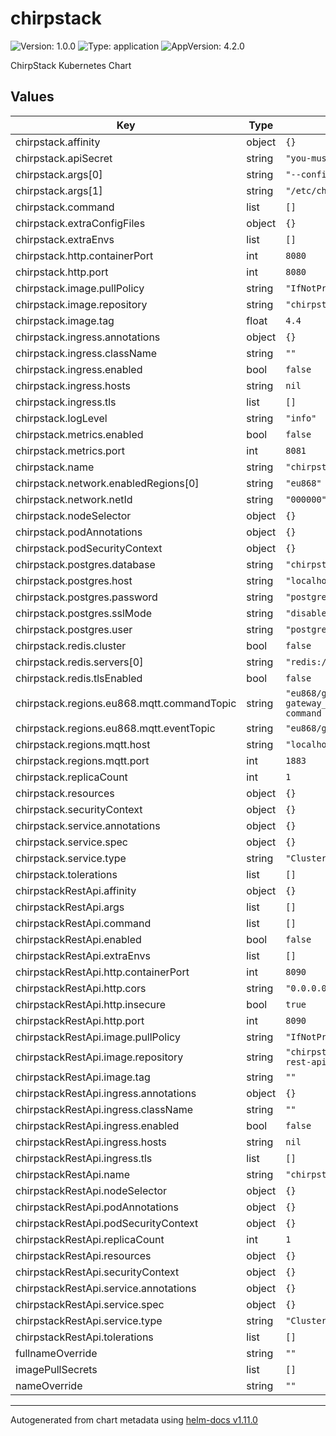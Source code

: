 # chirpstack

![Version: 1.0.0](https://img.shields.io/badge/Version-1.0.0-informational?style=flat-square) ![Type: application](https://img.shields.io/badge/Type-application-informational?style=flat-square) ![AppVersion: 4.2.0](https://img.shields.io/badge/AppVersion-4.2.0-informational?style=flat-square)

ChirpStack Kubernetes Chart

## Values

| Key | Type | Default | Description |
|-----|------|---------|-------------|
| chirpstack.affinity | object | `{}` |  |
| chirpstack.apiSecret | string | `"you-must-replace-me"` |  |
| chirpstack.args[0] | string | `"--config"` |  |
| chirpstack.args[1] | string | `"/etc/chirpstack"` |  |
| chirpstack.command | list | `[]` |  |
| chirpstack.extraConfigFiles | object | `{}` |  |
| chirpstack.extraEnvs | list | `[]` |  |
| chirpstack.http.containerPort | int | `8080` |  |
| chirpstack.http.port | int | `8080` |  |
| chirpstack.image.pullPolicy | string | `"IfNotPresent"` |  |
| chirpstack.image.repository | string | `"chirpstack/chirpstack"` |  |
| chirpstack.image.tag | float | `4.4` |  |
| chirpstack.ingress.annotations | object | `{}` |  |
| chirpstack.ingress.className | string | `""` |  |
| chirpstack.ingress.enabled | bool | `false` |  |
| chirpstack.ingress.hosts | string | `nil` |  |
| chirpstack.ingress.tls | list | `[]` |  |
| chirpstack.logLevel | string | `"info"` |  |
| chirpstack.metrics.enabled | bool | `false` |  |
| chirpstack.metrics.port | int | `8081` |  |
| chirpstack.name | string | `"chirpstack"` |  |
| chirpstack.network.enabledRegions[0] | string | `"eu868"` |  |
| chirpstack.network.netId | string | `"000000"` |  |
| chirpstack.nodeSelector | object | `{}` |  |
| chirpstack.podAnnotations | object | `{}` |  |
| chirpstack.podSecurityContext | object | `{}` |  |
| chirpstack.postgres.database | string | `"chirpstack"` |  |
| chirpstack.postgres.host | string | `"localhost"` |  |
| chirpstack.postgres.password | string | `"postgres"` |  |
| chirpstack.postgres.sslMode | string | `"disable"` |  |
| chirpstack.postgres.user | string | `"postgres"` |  |
| chirpstack.redis.cluster | bool | `false` |  |
| chirpstack.redis.servers[0] | string | `"redis://localhost/"` |  |
| chirpstack.redis.tlsEnabled | bool | `false` |  |
| chirpstack.regions.eu868.mqtt.commandTopic | string | `"eu868/gateway/{{ gateway_id }}/command/{{ command }}"` |  |
| chirpstack.regions.eu868.mqtt.eventTopic | string | `"eu868/gateway/+/event/+"` |  |
| chirpstack.regions.mqtt.host | string | `"localhost"` |  |
| chirpstack.regions.mqtt.port | int | `1883` |  |
| chirpstack.replicaCount | int | `1` |  |
| chirpstack.resources | object | `{}` |  |
| chirpstack.securityContext | object | `{}` |  |
| chirpstack.service.annotations | object | `{}` |  |
| chirpstack.service.spec | object | `{}` |  |
| chirpstack.service.type | string | `"ClusterIP"` |  |
| chirpstack.tolerations | list | `[]` |  |
| chirpstackRestApi.affinity | object | `{}` |  |
| chirpstackRestApi.args | list | `[]` |  |
| chirpstackRestApi.command | list | `[]` |  |
| chirpstackRestApi.enabled | bool | `false` |  |
| chirpstackRestApi.extraEnvs | list | `[]` |  |
| chirpstackRestApi.http.containerPort | int | `8090` |  |
| chirpstackRestApi.http.cors | string | `"0.0.0.0"` |  |
| chirpstackRestApi.http.insecure | bool | `true` |  |
| chirpstackRestApi.http.port | int | `8090` |  |
| chirpstackRestApi.image.pullPolicy | string | `"IfNotPresent"` |  |
| chirpstackRestApi.image.repository | string | `"chirpstack/chirpstack-rest-api"` |  |
| chirpstackRestApi.image.tag | string | `""` |  |
| chirpstackRestApi.ingress.annotations | object | `{}` |  |
| chirpstackRestApi.ingress.className | string | `""` |  |
| chirpstackRestApi.ingress.enabled | bool | `false` |  |
| chirpstackRestApi.ingress.hosts | string | `nil` |  |
| chirpstackRestApi.ingress.tls | list | `[]` |  |
| chirpstackRestApi.name | string | `"chirpstack-rest-api"` |  |
| chirpstackRestApi.nodeSelector | object | `{}` |  |
| chirpstackRestApi.podAnnotations | object | `{}` |  |
| chirpstackRestApi.podSecurityContext | object | `{}` |  |
| chirpstackRestApi.replicaCount | int | `1` |  |
| chirpstackRestApi.resources | object | `{}` |  |
| chirpstackRestApi.securityContext | object | `{}` |  |
| chirpstackRestApi.service.annotations | object | `{}` |  |
| chirpstackRestApi.service.spec | object | `{}` |  |
| chirpstackRestApi.service.type | string | `"ClusterIP"` |  |
| chirpstackRestApi.tolerations | list | `[]` |  |
| fullnameOverride | string | `""` |  |
| imagePullSecrets | list | `[]` |  |
| nameOverride | string | `""` |  |

----------------------------------------------
Autogenerated from chart metadata using [helm-docs v1.11.0](https://github.com/norwoodj/helm-docs/releases/v1.11.0)
